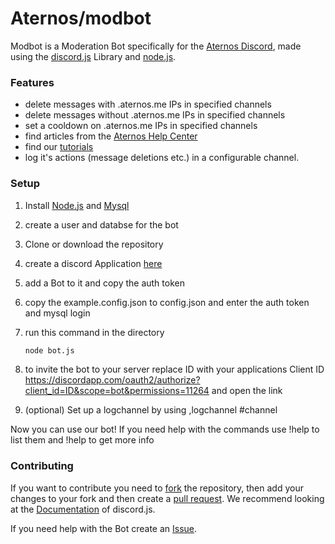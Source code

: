 # Aternos/modbot

Modbot is a Moderation Bot specifically for the [Aternos Discord](https://chat.aternos.org), made using the [discord.js](https://discord.js.org/) Library and [node.js](https://nodejs.org/).

### Features
- delete messages with .aternos.me IPs in specified channels
- delete messages without .aternos.me IPs in specified channels
- set a cooldown on .aternos.me IPs in specified channels
- find articles from the [Aternos Help Center](https://support.aternos.org/hc/en-us)
- find our [tutorials](https://www.youtube.com/playlist?list=PLHn1eAE9tVwzD2pnhzfvCj9h-e06MfH2N)
- log it's actions (message deletions etc.) in a configurable channel.

### Setup

1. Install [Node.js](https://nodejs.org/en/) and [Mysql](https://www.mysql.com/)
2. create a user and databse for the bot
3. Clone or download the repository
4. create a discord Application [here](https://discordapp.com/developers/applications/)
5. add a Bot to it and copy the auth token
6. copy the example.config.json to config.json and enter the auth token and mysql login
7. run this command in the directory

   ```bash
   node bot.js
   ```
8. to invite the bot to your server replace ID with your applications Client ID https://discordapp.com/oauth2/authorize?client_id=ID&scope=bot&permissions=11264 and open the link

9. (optional) Set up a logchannel by using ,logchannel #channel

Now you can use our bot!
If you need help with the commands use !help to list them and !help <command> to get more info

### Contributing

If you want to contribute you need to [fork](https://docs.github.com/en/github/getting-started-with-github/fork-a-repo) the repository, then add your changes to your fork and then create a [pull request](https://github.com/aternosorg/modbot/compare). We recommend looking at the [Documentation](https://discord.js.org/#/docs/) of discord.js.

If you need help with the Bot create an [Issue](https://github.com/aternosorg/modbot/issues).
